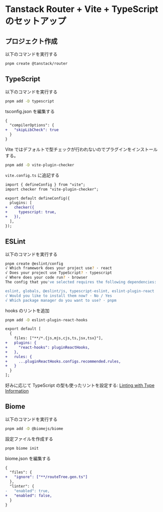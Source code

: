 # Tanstack Router + Vite + TypeScript のセットアップ

## プロジェクト作成

以下のコマンドを実行する

```sh
pnpm create @tanstack/router
```

## TypeScript

以下のコマンドを実行する

```sh
pnpm add -D typescript
```

tsconfig.json を編集する

```diff json
{
  "compilerOptions": {
+   "skipLibCheck": true
  }
}
```

Vite ではデフォルトで型チェックが行われないのでプラグインをインストールする。

```sh
pnpm add -D vite-plugin-checker
```

`vite.config.ts` に追記する

```diff ts
import { defineConfig } from "vite";
import checker from "vite-plugin-checker";

export default defineConfig({
  plugins: [
+   checker({
+     typescript: true,
+   }),
  ],
});
```

## ESLint

以下のコマンドを実行する

```sh
pnpm create @eslint/config
√ Which framework does your project use? · react
√ Does your project use TypeScript? · typescript
√ Where does your code run? · browser                                                            
The config that you've selected requires the following dependencies:

eslint, globals, @eslint/js, typescript-eslint, eslint-plugin-react
√ Would you like to install them now? · No / Yes
√ Which package manager do you want to use? · pnpm
```

hooks のリントを追加

```sh
pnpm add -D eslint-plugin-react-hooks
```

```diff js
export default [
  {
    files: ["**/*.{js,mjs,cjs,ts,jsx,tsx}"],
+   plugins: {
+     "react-hooks": pluginReactHooks,
+   },
+   rules: {
+     ...pluginReactHooks.configs.recommended.rules,
+   }
  }
];
```

好みに応じて TypeScript の型も使ったリントを設定する: [Linting with Type Information](https://typescript-eslint.io/getting-started/typed-linting/)

## Biome

以下のコマンドを実行する

```sh
pnpm add -D @biomejs/biome
```

設定ファイルを作成する

```sh
pnpm biome init
```

biome.json を編集する

```diff json
{
  "files": {
+   "ignore": ["**/routeTree.gen.ts"]
  },
  "linter": {
-   "enabled": true,
+   "enabled": false,
  }
}
```
